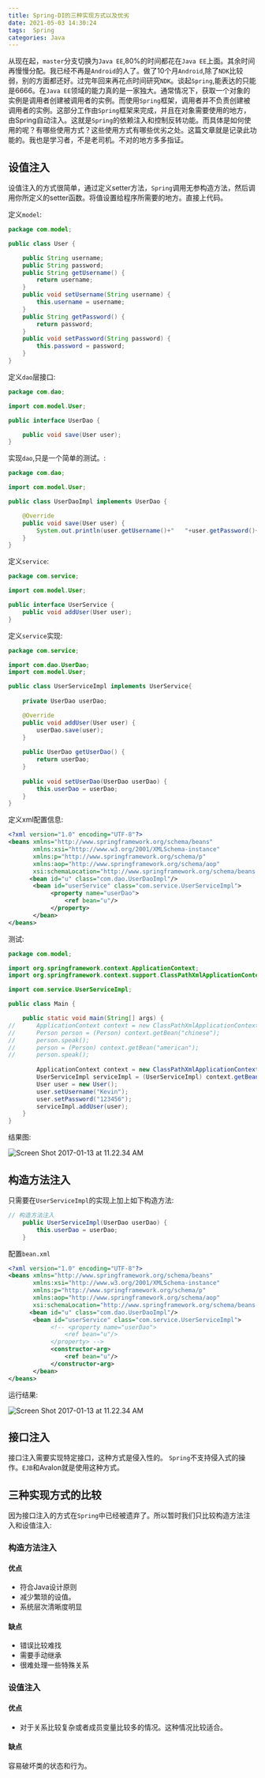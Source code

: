 ```yaml
---
title: Spring-DI的三种实现方式以及优劣
date: 2021-05-03 14:30:24
tags:  Spring
categories: Java
---
```


从现在起，`master`分支切换为`Java EE`,80%的时间都花在`Java EE`上面。其余时间再慢慢分配。我已经不再是`Android`的人了。做了10个月`Android`,除了`NDK`比较弱，别的方面都还好。过完年回来再花点时间研究`NDK`。谈起`Spring`,能表达的只能是6666。在`Java EE`领域的能力真的是一家独大。通常情况下，获取一个对象的实例是调用者创建被调用者的实例。而使用`Spring`框架，调用者并不负责创建被调用者的实例。这部分工作由`Spring`框架来完成，并且在对象需要使用的地方，由Spring自动注入。这就是`Spring`的依赖注入和控制反转功能。而具体是如何使用的呢？有哪些使用方式？这些使用方式有哪些优劣之处。这篇文章就是记录此功能的。我也是学习者，不是老司机。不对的地方多多指证。<!--more-->

## 设值注入

设值注入的方式很简单，通过定义setter方法，`Spring`调用无参构造方法，然后调用你所定义的setter函数。将值设置给程序所需要的地方。直接上代码。

定义`model`:

```Java
package com.model;

public class User {

	public String username;
	public String password;
	public String getUsername() {
		return username;
	}
	public void setUsername(String username) {
		this.username = username;
	}
	public String getPassword() {
		return password;
	}
	public void setPassword(String password) {
		this.password = password;
	}
}
```

定义`dao`层接口:

```Java
package com.dao;

import com.model.User;

public interface UserDao {

	public void save(User user);
}
```

实现`dao`,只是一个简单的测试。:

```Java
package com.dao;

import com.model.User;

public class UserDaoImpl implements UserDao {

	@Override
	public void save(User user) {
		System.out.println(user.getUsername()+"   "+user.getPassword()+" write to mysql");	
	}
}
```

定义`service`:

```Java
package com.service;

import com.model.User;

public interface UserService {
	public void addUser(User user);
}
```

定义`service`实现:

```Java
package com.service;

import com.dao.UserDao;
import com.model.User;

public class UserServiceImpl implements UserService{
	
	private UserDao userDao;

	@Override
	public void addUser(User user) {
		userDao.save(user);
	}
	
	public UserDao getUserDao() {
		return userDao;
	}
	
	public void setUserDao(UserDao userDao) {
		this.userDao = userDao;
	}
}
```

定义xml配置信息:

```xml
<?xml version="1.0" encoding="UTF-8"?>
<beans xmlns="http://www.springframework.org/schema/beans"
       xmlns:xsi="http://www.w3.org/2001/XMLSchema-instance"
       xmlns:p="http://www.springframework.org/schema/p"
       xmlns:aop="http://www.springframework.org/schema/aop"
       xsi:schemaLocation="http://www.springframework.org/schema/beans http://www.springframework.org/schema/beans/spring-beans.xsd">
      <bean id="u" class="com.dao.UserDaoImpl"/>
       <bean id="userService" class="com.service.UserServiceImpl">
       		<property name="userDao">
       			<ref bean="u"/>
       		</property>
       </bean>
</beans>
```

测试:

```Java
package com.model;

import org.springframework.context.ApplicationContext;
import org.springframework.context.support.ClassPathXmlApplicationContext;

import com.service.UserServiceImpl;

public class Main {

	public static void main(String[] args) {
//		ApplicationContext context = new ClassPathXmlApplicationContext("applicationContext.xml");
//		Person person = (Person) context.getBean("chinese");
//		person.speak();
//		person = (Person) context.getBean("american");
//		person.speak();
		
		ApplicationContext context = new ClassPathXmlApplicationContext("bean.xml");
		UserServiceImpl serviceImpl = (UserServiceImpl) context.getBean("userService");
		User user = new User();
		user.setUsername("Kevin");
		user.setPassword("123456");
		serviceImpl.addUser(user);
	}
}
```

结果图:

![Screen Shot 2017-01-13 at 11.22.34 AM](http://7xk0q3.com1.z0.glb.clouddn.com/Screen%20Shot%202017-01-13%20at%2011.22.34%20AM.png)

## 构造方法注入

只需要在`UserServiceImpl`的实现上加上如下构造方法:

```Java
// 构造方法注入 
	public UserServiceImpl(UserDao userDao) {
		this.userDao = userDao;
	}
```

配置`bean.xml`

```xml
<?xml version="1.0" encoding="UTF-8"?>
<beans xmlns="http://www.springframework.org/schema/beans"
       xmlns:xsi="http://www.w3.org/2001/XMLSchema-instance"
       xmlns:p="http://www.springframework.org/schema/p"
       xmlns:aop="http://www.springframework.org/schema/aop"
       xsi:schemaLocation="http://www.springframework.org/schema/beans http://www.springframework.org/schema/beans/spring-beans.xsd">
      <bean id="u" class="com.dao.UserDaoImpl"/>
       <bean id="userService" class="com.service.UserServiceImpl">
       		<!-- <property name="userDao">
       			<ref bean="u"/>
       		</property> -->
       		<constructor-arg>
       			<ref bean="u"/>
       		</constructor-arg>
       </bean>
</beans>
```

运行结果:

![Screen Shot 2017-01-13 at 11.22.34 AM](http://7xk0q3.com1.z0.glb.clouddn.com/Screen%20Shot%202017-01-13%20at%2011.22.34%20AM.png)

## 接口注入

接口注入需要实现特定接口，这种方式是侵入性的。 `Spring`不支持侵入式的操作。`EJB`和Avalon就是使用这种方式。



## 三种实现方式的比较

因为接口注入的方式在`Spring`中已经被遗弃了。所以暂时我们只比较构造方法注入和设值注入:

### 构造方法注入

#### 优点

- 符合Java设计原则
- 减少繁琐的设值。
- 系统层次清晰度明显

#### 缺点

- 错误比较难找
- 需要手动继承
- 很难处理一些特殊关系

### 设值注入

#### 优点

- 对于关系比较复杂或者成员变量比较多的情况。这种情况比较适合。

#### 缺点

容易破坏类的状态和行为。



